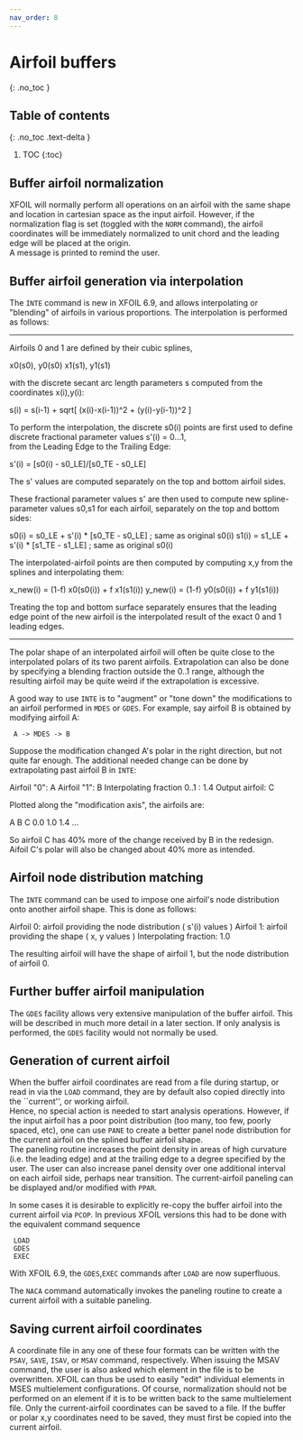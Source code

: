 ```yaml
---
nav_order: 8
---
```


# Airfoil buffers
{: .no_toc }

## Table of contents
{: .no_toc .text-delta }

1. TOC
{:toc}

## Buffer airfoil normalization

XFOIL will normally perform all operations on an airfoil with the
same shape and location in cartesian space as the input airfoil.
However, if the normalization flag is set (toggled with the `NORM` 
command), the airfoil coordinates will be immediately normalized 
to unit chord and the leading edge will be placed at the origin.  
A message is printed to remind the user.

## Buffer airfoil generation via interpolation

The `INTE` command is new in XFOIL 6.9, and allows interpolating
or "blending" of airfoils in various proportions.  The interpolation 
is performed as follows:

- - - - - - - - - - - - - - - - - - - - - - - - - - - - - - - - - -
Airfoils 0 and 1 are defined by their cubic splines,

  x0(s0), y0(s0)       x1(s1), y1(s1)

with the discrete secant arc length parameters s computed from 
the coordinates x(i),y(i):

  s(i) = s(i-1) + sqrt[ (x(i)-x(i-1))^2 + (y(i)-y(i-1))^2 ] 


To perform the interpolation, the discrete s0(i) points are first 
used to define discrete fractional parameter values  s'(i) = 0...1,  
from the Leading Edge to the Trailing Edge:

 s'(i)  =   [s0(i) - s0_LE]/[s0_TE - s0_LE]

The s' values are computed separately on the top and bottom airfoil sides.

These fractional parameter values s' are then used to compute new
spline-parameter values s0,s1 for each airfoil, separately on the
top and bottom sides:

 s0(i)  =  s0_LE  +  s'(i) * [s0_TE - s0_LE]    ;  same as original s0(i)
 s1(i)  =  s1_LE  +  s'(i) * [s1_TE - s1_LE]    ;  same as original s0(i)

The interpolated-airfoil points are then computed by computing x,y
from the splines and interpolating them:

 x_new(i)  =  (1-f) x0(s0(i))  +  f x1(s1(i))
 y_new(i)  =  (1-f) y0(s0(i))  +  f y1(s1(i))


Treating the top and bottom surface separately ensures that the 
leading edge point of the new airfoil is the interpolated result 
of the exact 0 and 1 leading edges.  
- - - - - - - - - - - - - - - - - - - - - - - - - - - - - - - - - -

The polar shape of an interpolated airfoil will often be quite close 
to the interpolated polars of its two parent airfoils.  Extrapolation 
can also be done by specifying a blending fraction outside
the 0..1 range, although the resulting airfoil may be quite
weird if the extrapolation is excessive.

A good way to use `INTE` is to "augment" or "tone down" the
modifications to an airfoil performed in `MDES` or `GDES`.
For example, say airfoil B is obtained by modifying airfoil A:

```
 A -> MDES -> B
```

Suppose the modification changed A's polar in the right direction,
but not quite far enough.  The additional needed change can be
done by extrapolating past airfoil B in `INTE`:

Airfoil "0": A
Airfoil "1": B
Interpolating fraction 0..1 :  1.4
Output airfoil: C

Plotted along the "modification axis", the airfoils are:

A         B     C
0.0       1.0   1.4  ...

So airfoil C has 40% more of the change received by B in the redesign.  
Aifoil C's polar will also be changed about 40% more as intended.

## Airfoil node distribution matching

The `INTE` command can be used to impose one airfoil's node distribution
onto another airfoil shape.  This is done as follows:

Airfoil 0:  airfoil providing the node distribution ( s'(i) values )
Airfoil 1:  airfoil providing the shape ( x, y  values )
Interpolating fraction:  1.0

The resulting airfoil will have the shape of airfoil 1, but the
node distribution of airfoil 0.

## Further buffer airfoil manipulation

The `GDES` facility allows very extensive manipulation of the buffer airfoil.
This will be described in much more detail in a later section.  If only
analysis is performed, the `GDES` facility would not normally be used.

## Generation of current airfoil

When the buffer airfoil coordinates are read from a file during startup,
or read in via the `LOAD` command, they are by default 
also copied directly into the ``current'', or working airfoil.  
Hence, no special action is needed to start analysis operations.  However, 
if the input airfoil has a poor point distribution (too many, too few, 
poorly spaced, etc), one can use `PANE` to create a better panel node 
distribution for the current airfoil on the splined buffer airfoil shape.  
The paneling routine increases the point density in areas of 
high curvature (i.e. the leading edge) and at the trailing edge 
to a degree specified by the user.  The user can also increase 
panel density over one additional interval on each airfoil side, 
perhaps near transition.  The current-airfoil paneling can be 
displayed and/or modified with `PPAR`. 

In some cases it is desirable to explicitly re-copy the buffer 
airfoil into the current airfoil via `PCOP`.  In previous XFOIL
versions this had to be done with the equivalent command sequence

```
 LOAD
 GDES
 EXEC
```

With XFOIL 6.9, the `GDES`,`EXEC` commands after `LOAD` are now superfluous.

The `NACA` command automatically invokes the paneling routine to create 
a current airfoil with a suitable paneling.

## Saving current airfoil coordinates

A coordinate file in any one of these four formats can be written 
with the `PSAV`, `SAVE`, `ISAV`, or `MSAV` command, respectively.
When issuing the MSAV command, the user is also asked which element
in the file is to be overwritten.  XFOIL can thus be used to easily
"edit" individual elements in MSES multielement configurations.
Of course, normalization should not be performed on an element if 
it is to be written back to the same multielement file.
Only the current-airfoil coordinates can be saved to a file.
If the buffer or polar x,y coordinates need to be saved, they
must first be copied into the current airfoil.